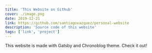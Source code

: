 ```yaml
---
title: 'This Website on Github'
cover: ./image.png
date: 2019-12-21
link: https://github.com/santiagovazquez/personal-website
description: 'Source code of this website'
tags: ['link', 'project']
---
```


This website is made with Gatsby and Chronoblog theme. Check it out!
